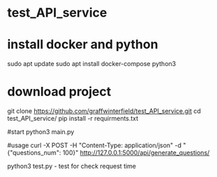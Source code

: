 ﻿# test_API_service

# install docker and python
sudo apt update
sudo apt install docker-compose python3

# download project
git clone https://github.com/graffwinterfield/test_API_service.git
cd test_API_service/
pip install -r requirments.txt

#start
python3 main.py

#usage
curl -X POST -H "Content-Type: application/json" -d "{\"questions_num\": 100}" http://127.0.0.1:5000/api/generate_questions/

python3 test.py - test for check request time

